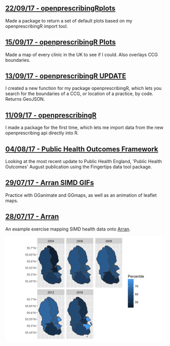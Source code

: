 ## [**22/09/17 - openprescribingRplots**](https://fergustaylor.github.io/blog/post7)
Made a package to return a set of default plots based on my openprescribingR import tool.

## [**15/09/17 - openprescribingR Plots**](https://fergustaylor.github.io/blog/post6)
Made a map of every clinic in the UK to see if I could.
Also overlays CCG boundaries.

## [**13/09/17 - openprescribingR UPDATE**](https://fergustaylor.github.io/blog/post5)
I created a new function for my package openprescribingR, which lets you search for the boundaries of a CCG, or location of a practice, by code. Returns GeoJSON.

## [**11/09/17 - openprescribingR**](https://fergustaylor.github.io/blog/post4)
I made a package for the first time, which lets me import data from the new openprescribing api directly into R.

## [**04/08/17 - Public Health Outcomes Framework**](https://fergustaylor.github.io/blog/post3)
Looking at the most recent update to Public Health England, 'Public Health Outcomes' August publication using the Fingertips data tool package.

## [**29/07/17 - Arran SIMD GIFs**](https://fergustaylor.github.io/blog/post2)
Practice with GGanimate and GGmaps, as well as an animation of leaflet maps.

## [**28/07/17 - Arran**](https://fergustaylor.github.io/Arran)
An example exercise mapping SIMD health data onto [Arran](https://fergustaylor.github.io/Arran).

![Multiplot plot](Rplot.png)
